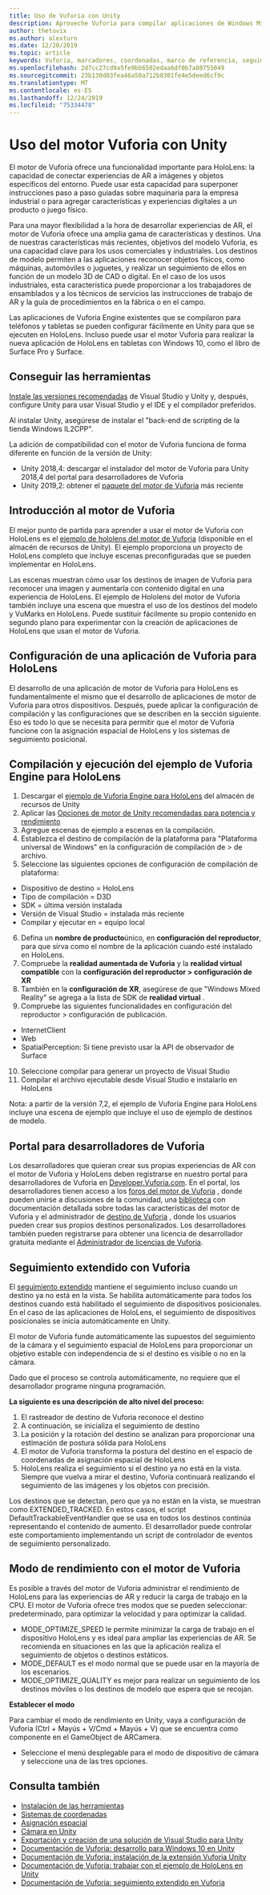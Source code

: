 ```yaml
---
title: Uso de Vuforia con Unity
description: Aproveche Vuforia para compilar aplicaciones de Windows Mixed Reality en Unity.
author: thetuvix
ms.author: alexturn
ms.date: 12/20/2019
ms.topic: article
keywords: Vuforia, marcadores, coordenadas, marco de referencia, seguimiento
ms.openlocfilehash: 2d7cc27cd9a5fe9bb6502edaa6df0b7a80755049
ms.sourcegitcommit: 23b130d03fea46a50a712b8301fe4e5deed6cf9c
ms.translationtype: MT
ms.contentlocale: es-ES
ms.lasthandoff: 12/24/2019
ms.locfileid: "75334478"
---
```

# <a name="using-vuforia-engine-with-unity"></a>Uso del motor Vuforia con Unity

El motor de Vuforia ofrece una funcionalidad importante para HoloLens: la capacidad de conectar experiencias de AR a imágenes y objetos específicos del entorno. Puede usar esta capacidad para superponer instrucciones paso a paso guiadas sobre maquinaria para la empresa industrial o para agregar características y experiencias digitales a un producto o juego físico.

Para una mayor flexibilidad a la hora de desarrollar experiencias de AR, el motor de Vuforia ofrece una amplia gama de características y destinos. Una de nuestras características más recientes, objetivos del modelo Vuforia, es una capacidad clave para los usos comerciales y industriales. Los destinos de modelo permiten a las aplicaciones reconocer objetos físicos, como máquinas, automóviles o juguetes, y realizar un seguimiento de ellos en función de un modelo 3D de CAD o digital. En el caso de los usos industriales, esta característica puede proporcionar a los trabajadores de ensamblados y a los técnicos de servicios las instrucciones de trabajo de AR y la guía de procedimientos en la fábrica o en el campo.

Las aplicaciones de Vuforia Engine existentes que se compilaron para teléfonos y tabletas se pueden configurar fácilmente en Unity para que se ejecuten en HoloLens. Incluso puede usar el motor Vuforia para realizar la nueva aplicación de HoloLens en tabletas con Windows 10, como el libro de Surface Pro y Surface.


## <a name="get-the-tools"></a>Conseguir las herramientas

[Instale las versiones recomendadas](install-the-tools.md) de Visual Studio y Unity y, después, configure Unity para usar Visual Studio y el IDE y el compilador preferidos. 

Al instalar Unity, asegúrese de instalar el "back-end de scripting de la tienda Windows IL2CPP".

La adición de compatibilidad con el motor de Vuforia funciona de forma diferente en función de la versión de Unity:
*   Unity 2018,4: descargar el instalador del motor de Vuforia para Unity 2018,4 del portal para desarrolladores de Vuforia
*   Unity 2019,2: obtener el [paquete del motor de Vuforia](https://library.vuforia.com/content/vuforia-library/en/articles/Solution/vuforia-engine-package-hosting-for-unity.html) más reciente 

## <a name="getting-started-with-vuforia-engine"></a>Introducción al motor de Vuforia

El mejor punto de partida para aprender a usar el motor de Vuforia con HoloLens es el [ejemplo de hololens del motor de Vuforia](https://assetstore.unity.com/packages/templates/packs/vuforia-hololens-sample-101553) (disponible en el almacén de recursos de Unity). El ejemplo proporciona un proyecto de HoloLens completo que incluye escenas preconfiguradas que se pueden implementar en HoloLens.

Las escenas muestran cómo usar los destinos de imagen de Vuforia para reconocer una imagen y aumentarla con contenido digital en una experiencia de HoloLens. El ejemplo de Hololens del motor de Vuforia también incluye una escena que muestra el uso de los destinos del modelo y VuMarks en HoloLens. Puede sustituir fácilmente su propio contenido en segundo plano para experimentar con la creación de aplicaciones de HoloLens que usan el motor de Vuforia.



## <a name="configuring-a-vuforia-app-for-hololens"></a>Configuración de una aplicación de Vuforia para HoloLens

El desarrollo de una aplicación de motor de Vuforia para HoloLens es fundamentalmente el mismo que el desarrollo de aplicaciones de motor de Vuforia para otros dispositivos. Después, puede aplicar la configuración de compilación y las configuraciones que se describen en la sección siguiente. Eso es todo lo que se necesita para permitir que el motor de Vuforia funcione con la asignación espacial de HoloLens y los sistemas de seguimiento posicional.

## <a name="build-and-run-the-vuforia-engine-sample-for-hololens"></a>Compilación y ejecución del ejemplo de Vuforia Engine para HoloLens
1.  Descargar el [ejemplo de Vuforia Engine para HoloLens](https://assetstore.unity.com/packages/templates/packs/vuforia-hololens-sample-101553) del almacén de recursos de Unity
2.  Aplicar las [Opciones de motor de Unity recomendadas para potencia y rendimiento](performance-recommendations-for-unity.md)
3.  Agregue escenas de ejemplo a escenas en la compilación.
4.  Establezca el destino de compilación de la plataforma para "Plataforma universal de Windows" en la configuración de compilación de > de archivo.
5.  Seleccione las siguientes opciones de configuración de compilación de plataforma: 
   * Dispositivo de destino = HoloLens
   * Tipo de compilación = D3D
   * SDK = última versión instalada
   * Versión de Visual Studio = instalada más reciente
   * Compilar y ejecutar en = equipo local
6.  Defina un **nombre de producto**único, en **configuración del reproductor**, para que sirva como el nombre de la aplicación cuando esté instalado en HoloLens.
7.  Compruebe la **realidad aumentada de Vuforia** y la **realidad virtual compatible** con la **configuración del reproductor > configuración de XR**
8.  También en la **configuración de XR**, asegúrese de que "Windows Mixed Reality" se agrega a la lista de SDK de **realidad virtual** .
9.  Compruebe las siguientes funcionalidades en configuración del reproductor > configuración de publicación. 
   * InternetClient
   * Web
   * SpatialPerception: Si tiene previsto usar la API de observador de Surface
10. Seleccione compilar para generar un proyecto de Visual Studio
11. Compilar el archivo ejecutable desde Visual Studio e instalarlo en HoloLens

Nota: a partir de la versión 7,2, el ejemplo de Vuforia Engine para HoloLens incluye una escena de ejemplo que incluye el uso de ejemplo de destinos de modelo.

## <a name="the-vuforia-developer-portal"></a>Portal para desarrolladores de Vuforia

Los desarrolladores que quieran crear sus propias experiencias de AR con el motor de Vuforia y HoloLens deben registrarse en nuestro portal para desarrolladores de Vuforia en [Developer.Vuforia.com](https://developer.vuforia.com/). En el portal, los desarrolladores tienen acceso a los [foros del motor de Vuforia](https://developer.vuforia.com/forum) , donde pueden unirse a discusiones de la comunidad, una [biblioteca](https://library.vuforia.com/) con documentación detallada sobre todas las características del motor de Vuforia y el administrador de [destino de Vuforia](https://developer.vuforia.com/target-manager) , donde los usuarios pueden crear sus propios destinos personalizados. Los desarrolladores también pueden registrarse para obtener una licencia de desarrollador gratuita mediante el [Administrador de licencias de Vuforia](https://developer.vuforia.com/license-manager).

## <a name="extended-tracking-with-vuforia"></a>Seguimiento extendido con Vuforia

El [seguimiento extendido](https://library.vuforia.com/articles/Training/Extended-Tracking) mantiene el seguimiento incluso cuando un destino ya no está en la vista. Se habilita automáticamente para todos los destinos cuando está habilitado el seguimiento de dispositivos posicionales. En el caso de las aplicaciones de HoloLens, el seguimiento de dispositivos posicionales se inicia automáticamente en Unity.

El motor de Vuforia funde automáticamente las supuestos del seguimiento de la cámara y el seguimiento espacial de HoloLens para proporcionar un objetivo estable con independencia de si el destino es visible o no en la cámara.

Dado que el proceso se controla automáticamente, no requiere que el desarrollador programe ninguna programación.


**La siguiente es una descripción de alto nivel del proceso:**
1. El rastreador de destino de Vuforia reconoce el destino
2. A continuación, se inicializa el seguimiento de destino
3. La posición y la rotación del destino se analizan para proporcionar una estimación de postura sólida para HoloLens
4. El motor de Vuforia transforma la postura del destino en el espacio de coordenadas de asignación espacial de HoloLens
5. HoloLens realiza el seguimiento si el destino ya no está en la vista. Siempre que vuelva a mirar el destino, Vuforia continuará realizando el seguimiento de las imágenes y los objetos con precisión.

Los destinos que se detectan, pero que ya no están en la vista, se muestran como EXTENDED_TRACKED. En estos casos, el script DefaultTrackableEventHandler que se usa en todos los destinos continúa representando el contenido de aumento. El desarrollador puede controlar este comportamiento implementando un script de controlador de eventos de seguimiento personalizado.


## <a name="performance-mode-with-vuforia-engine"></a>Modo de rendimiento con el motor de Vuforia 

Es posible a través del motor de Vuforia administrar el rendimiento de HoloLens para las experiencias de AR y reducir la carga de trabajo en la CPU. El motor de Vuforia ofrece tres modos que se pueden seleccionar: predeterminado, para optimizar la velocidad y para optimizar la calidad. 

*   MODE_OPTIMIZE_SPEED le permite minimizar la carga de trabajo en el dispositivo HoloLens y es ideal para ampliar las experiencias de AR. Se recomienda en situaciones en las que la aplicación realiza el seguimiento de objetos o destinos estáticos.
*   MODE_DEFAULT es el modo normal que se puede usar en la mayoría de los escenarios.
*   MODE_OPTIMIZE_QUALITY es mejor para realizar un seguimiento de los destinos móviles o los destinos de modelo que espera que se recojan.

**Establecer el modo**

Para cambiar el modo de rendimiento en Unity, vaya a configuración de Vuforia (Ctrl + Mayús + V/Cmd + Mayús + V) que se encuentra como componente en el GameObject de ARCamera. 
*   Seleccione el menú desplegable para el modo de dispositivo de cámara y seleccione una de las tres opciones.


## <a name="see-also"></a>Consulta también
* [Instalación de las herramientas](install-the-tools.md)
* [Sistemas de coordenadas](coordinate-systems.md)
* [Asignación espacial](spatial-mapping.md)
* [Cámara en Unity](camera-in-unity.md)
* [Exportación y creación de una solución de Visual Studio para Unity](exporting-and-building-a-unity-visual-studio-solution.md)
* [Documentación de Vuforia: desarrollo para Windows 10 en Unity](https://library.vuforia.com/articles/Solution/Developing-for-Windows-10-in-Unity)
* [Documentación de Vuforia: instalación de la extensión Vuforia Unity](https://library.vuforia.com/articles/Solution/Installing-the-Unity-Extension)
* [Documentación de Vuforia: trabajar con el ejemplo de HoloLens en Unity](https://library.vuforia.com/articles/Solution/Working-with-the-HoloLens-sample-in-Unity)
* [Documentación de Vuforia: seguimiento extendido en Vuforia](https://library.vuforia.com/articles/Training/Extended-Tracking)
